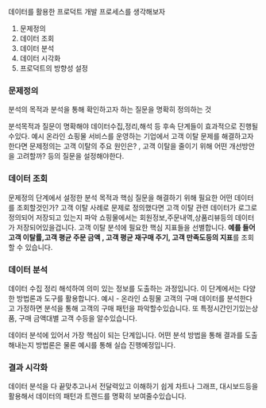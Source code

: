 
데이터를 활용한 프로덕트 개발 프로세스를 생각해보자
1. 문제정의
2. 데이터 조회
3. 데이터 분석
4. 데이터 시각화
5. 프로덕트의 방향성 설정


### 문제정의
분석의 목적과 분석을 통해 확인하고자 하는 질문을 명확히 정의하는 것

분석목적과 질문이 명확해야 데이터수집,정리,해석 등 후속 단계들이 효과적으로 진행될수있다.
예시
온라인 쇼핑물 서비스를 운영하는 기업에서 고객 이탈 문제를 해결하고자 한다면
문제정의는 고객 이탈의 주요 원인은? , 고객 이탈을 줄이기 위해 어떤 개선방안을 고려할까?
등의 질문을 설정해야한다.

### 데이터 조회
문제정의 단계에서 설정한 분석 목적과 핵심 질문을 해결하기 위해 필요한 어떤 데이터를 조회할것인가?
고객 이탈 사례로 문제로 정의했다면 고객 이탈 관련 데이터가 로그로 정의되어 저장되고 있는지 파악
쇼핑물에서는 회원정보,주문내역,상품리뷰등의 데이터가 저장되어있을겁니다. 
고객 이탈 분석에 필요한 핵심 지표들을 선별합니다.
**예를 들어 고객 이탈률,고객 평균 주문 금액 , 고객 평균 재구매 주기, 고객 만족도등의 지표**를 조회할 수 있습니다.

### 데이터 분석
데이터 수집 정리 해석하여 의미 있는 정보를 도출하는 과정입니다.
이 단계에서는 다양한 방법론과 도구를 활용합니다.
예시 - 온라인 쇼핑물
고객의 구매 데이터를 분석한다고 가정하면 분석을 통해 고객의 구매 패턴을 파악할수있습니다.
또 특정시간인기있는상품, 구매 금액대별 고객 수등을 알수있습니다.

데이터 분석에 있어서 가장 핵심이 되는 단계입니다.
어떤 분석 방법을 통해 결과를 도출해내는지 방법론은 물론 예시를 통해 실습 진행예정입니다.


### 결과 시각화
데이터 분석을 다 끝맞추고나서 전달력있고 이해하기 쉽게 차트나 그래프, 대시보드등을 활용해서 데이터의 패턴과 트렌드를 명확히 보여줄수있습니다.
